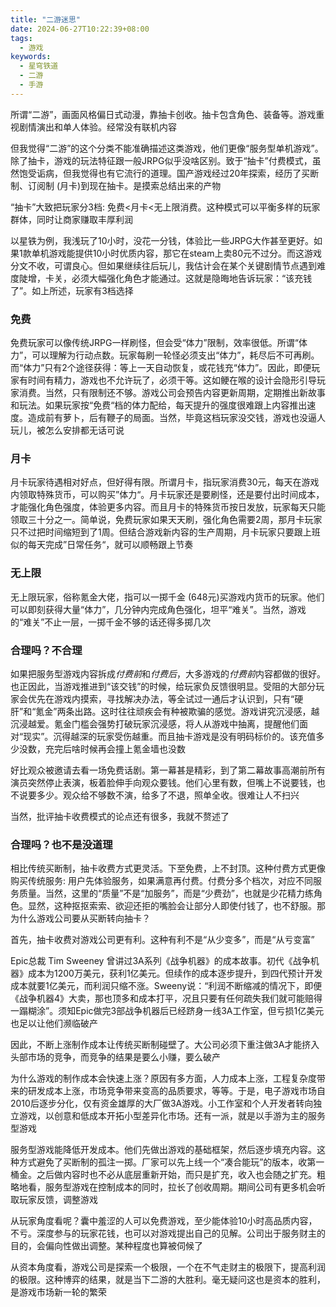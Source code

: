 ```yaml
---
title: "二游迷思"
date: 2024-06-27T10:22:39+08:00
tags:
  - 游戏
keywords:
  - 星穹铁道
  - 二游
  - 手游
---
```


所谓“二游”，画面风格偏日式动漫，靠抽卡创收。抽卡包含角色、装备等。游戏重视剧情演出和单人体验。经常没有联机内容

但我觉得“二游”的这个分类不能准确描述这类游戏，他们更像“服务型单机游戏”。除了抽卡，游戏的玩法特征跟一般JRPG似乎没啥区别。致于“抽卡”付费模式，虽然饱受诟病，但我觉得也有它流行的道理。国产游戏经过20年探索，经历了买断制、订阅制 (月卡)到现在抽卡。是摸索总结出来的产物

“抽卡”大致把玩家分3档: 免费<月卡<无上限消费。这种模式可以平衡多样的玩家群体，同时让商家赚取丰厚利润

以星铁为例，我浅玩了10小时，没花一分钱，体验比一些JRPG大作甚至更好。如果1款单机游戏能提供10小时优质内容，那它在steam上卖80元不过分。而这游戏分文不收，可谓良心。但如果继续往后玩儿，我估计会在某个关键剧情节点遇到难度陡增，卡关，必须大幅强化角色才能通过。这就是隐晦地告诉玩家：“该充钱了”。如上所述，玩家有3档选择

### 免费
免费玩家可以像传统JRPG一样刷怪，但会受“体力”限制，效率很低。所谓“体力”，可以理解为行动点数。玩家每刷一轮怪必须支出“体力”，耗尽后不可再刷。而“体力”只有2个途径获得：等上一天自动恢复，或花钱充“体力”。因此，即便玩家有时间有精力，游戏也不允许玩了，必须干等。这如鲠在喉的设计会隐形引导玩家消费。当然，只有限制还不够。游戏公司会预告内容更新周期，定期推出新故事和玩法。如果玩家按“免费“档的体力配给，每天提升的强度很难跟上内容推出速度。造成前有萝卜，后有鞭子的局面。当然，毕竟这档玩家没交钱，游戏也没逼人玩儿，被怎么安排都无话可说

### 月卡
月卡玩家待遇相对好点，但好得有限。所谓月卡，指玩家消费30元，每天在游戏内领取特殊货币，可以购买”体力“。月卡玩家还是要刷怪，还是要付出时间成本，才能强化角色强度，体验更多内容。而且月卡的特殊货币按日发放，玩家每天只能领取三十分之一。简单说，免费玩家如果天天刷，强化角色需要2周，那月卡玩家只不过把时间缩短到了1周。但结合游戏新内容的生产周期，月卡玩家只要跟上班似的每天完成”日常任务“，就可以顺畅跟上节奏

### 无上限
无上限玩家，俗称氪金大佬，指可以一掷千金 (648元)买游戏内货币的玩家。他们可以即刻获得大量“体力”，几分钟内完成角色强化，坦平“难关”。当然，游戏的“难关”不止一层，一掷千金不够的话还得多掷几次

### 合理吗？不合理
如果把服务型游戏内容拆成*付费前*和*付费后*，大多游戏的*付费前*内容都做的很好。也正因此，当游戏推进到“该交钱”的时候，给玩家负反馈很明显。受阻的大部分玩家会优先在游戏内摸索，寻找解决办法，等全试过一通后才认识到，只有“硬肝”和“氪金”两条出路。这时往往顽疾会有种被欺骗的感觉。游戏讲究沉浸感，越沉浸越爱。氪金门槛会强势打破玩家沉浸感，将人从游戏中抽离，提醒他们面对“现实”。沉得越深的玩家受伤越重。而且抽卡游戏是没有明码标价的。该充值多少没数，充完后啥时候再会撞上氪金墙也没数

好比观众被邀请去看一场免费话剧。第一幕甚是精彩，到了第二幕故事高潮前所有演员突然停止表演，板着脸伸手向观众要钱。他们心里有数，但嘴上不说要钱，也不说要多少。观众给不够数不演，给多了不退，照单全收。很难让人不扫兴

当然，批评抽卡收费模式的论点还有很多，我就不赘述了

### 合理吗？也不是没道理
相比传统买断制，抽卡收费方式更灵活。下至免费，上不封顶。这种付费方式更像购买传统服务: 用户先体验服务，如果满意再付费。付费分多个档次，对应不同服务质量。当然，这里的“质量”不是“加服务”，而是“少费劲”，也就是少花精力练角色。显然，这种抠抠索索、欲迎还拒的嘴脸会让部分人即使付钱了，也不舒服。那为什么游戏公司要从买断转向抽卡？

首先，抽卡收费对游戏公司更有利。这种有利不是“从少变多”，而是“从亏变富”

Epic总裁 Tim Sweeney 曾讲过3A系列《战争机器》的成本故事。初代《战争机器》成本为1200万美元，获利1亿美元。但续作的成本逐步提升，到四代预计开发成本就要1亿美元，而利润只缩不涨。Sweeny说：“利润不断缩减的情况下，即便《战争机器4》大卖，那也顶多和成本打平，况且只要有任何疏失我们就可能赔得一蹋糊涂”。须知Epic做完3部战争机器后已经跻身一线3A工作室，但亏损1亿美元也足以让他们濒临破产

因此，不断上涨制作成本让传统买断制碰壁了。大公司必须下重注做3A才能挤入头部市场的竞争，而竞争的结果是要么小赚，要么破产

为什么游戏的制作成本会快速上涨？原因有多方面，人力成本上涨，工程复杂度带来的研发成本上涨，市场竞争带来变高的品质要求，等等。于是，电子游戏市场自2010后逐步分化，仅有资金雄厚的大厂做3A游戏。小工作室和个人开发者转向独立游戏，以创意和低成本开拓小型差异化市场。还有一派，就是以手游为主的服务型游戏

服务型游戏能降低开发成本。他们先做出游戏的基础框架，然后逐步填充内容。这种方式避免了买断制的孤注一掷。厂家可以先上线一个“凑合能玩”的版本，收第一桶金。之后做内容时也不必从底层重新开始，而只是扩充，收入也会随之扩充。粗略地看，服务型游戏在控制成本的同时，拉长了创收周期。期间公司有更多机会听取玩家反馈，调整游戏

从玩家角度看呢？囊中羞涩的人可以免费游戏，至少能体验10小时高品质内容，不亏。深度参与的玩家花钱，也可以对游戏提出自己的见解。公司出于服务财主的目的，会偏向性做出调整。某种程度也算被伺候了

从资本角度看，游戏公司是探索一个极限，一个在不气走财主的极限下，提高利润的极限。这种博弈的结果，就是当下二游的大胜利。毫无疑问这也是资本的胜利，是游戏市场新一轮的繁荣